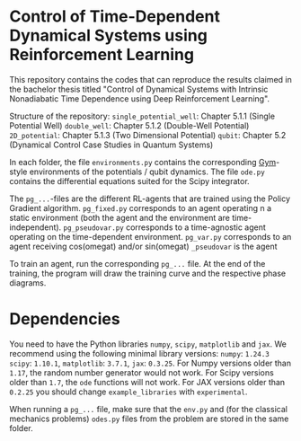 # Control of Time-Dependent Dynamical Systems using Reinforcement Learning
This repository contains the codes that can reproduce the results claimed in the bachelor thesis titled "Control of Dynamical Systems with Intrinsic Nonadiabatic Time Dependence using Deep Reinforcement Learning".

Structure of the repository:
`single_potential_well`: Chapter 5.1.1 (Single Potential Well)
`double_well`: Chapter 5.1.2 (Double-Well Potential)
`2D_potential`: Chapter 5.1.3 (Two Dimensional Potential)
`qubit`: Chapter 5.2 (Dynamical Control Case Studies in Quantum Systems)

In each folder, the file `environments.py` contains the corresponding [Gym](https://github.com/openai/gym)-style environments of the potentials / qubit dynamics. The file `ode.py` contains the differential equations suited for the Scipy integrator.

The `pg_...`-files are the different RL-agents that are trained using the Policy Gradient algorithm.
`pg_fixed.py` corresponds to an agent operating n a static environment (both the agent and the environment are time-independent). `pg_pseudovar.py` corresponds to a time-agnostic agent operating on the time-dependent environment. `pg_var.py` corresponds to an agent receiving cos(omegat) and/or sin(omegat)  `_pseudovar` is the agent 

To train an agent, run the corresponding `pg_...` file. At the end of the training, the program will draw the training curve and the respective phase diagrams.

# Dependencies

You need to have the Python libraries `numpy`, `scipy`, `matplotlib` and `jax`. We recommend using the following minimal library versions: `numpy`: `1.24.3` `scipy`: `1.10.1`, `matplotlib`: `3.7.1`, `jax`: `0.3.25`.
For Numpy versions older than `1.17`, the random number generator would not work. For Scipy versions older than `1.7`, the `ode` functions will not work. For JAX versions older than `0.2.25` you should change `example_libraries` with `experimental`.

When running a `pg_...` file, make sure that the `env.py` and (for the classical mechanics problems) `odes.py` files from the problem are stored in the same folder.